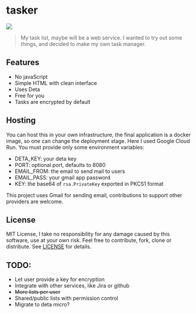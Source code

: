 # tasker

![](https://github.com/blmayer/tasker/actions/workflows/go.yml/badge.svg)

> My task list, maybe will be a web service.
> I wanted to try out some things, and decided to make my own task manager.


## Features

- No javaScript
- Simple HTML with clean interface
- Uses Deta
- Free for you
- Tasks are encrypted by default


## Hosting

You can host this in your own infrastructure, the final application is a
docker image, so one can change the deployment stage. Here I used Google
Cloud Run. You must provide only some environment variables:

- DETA_KEY: your deta key
- PORT: optional port, defaults to 8080
- EMAIL_FROM: the email to send mail to users
- EMAIL_PASS: your gmail app password
- KEY: the base64 of `rsa.PrivateKey` exported in PKCS1 format

This project uses Gmail for sending email, contributions to support
other providers are welcome.


## License

MIT License, I take no responsibility for any damage caused by this software,
use at your own risk. Feel free to contribute, fork, clone or distribute. See
[LICENSE](https://github.com/blmayer/tasker/blob/main/LICENSE) for details.


## TODO:

- Let user provide a key for encryption
- Integrate with other services, like Jira or github
- ~~More lists per user~~
- Shared/public lists with permission control
- Migrate to deta micro?
